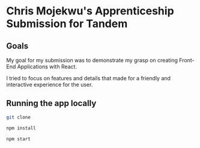 # Chris Mojekwu's Apprenticeship Submission for Tandem

## Goals

My goal for my submission was to demonstrate my grasp on creating Front-End Applications with React.

I tried to focus on features and details that made for a friendly and interactive experience for the user.

## Running the app locally
```bash
git clone 
```

```bash
npm install
```

```bash
npm start
```





